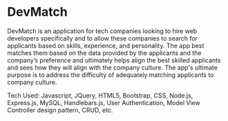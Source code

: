 # DevMatch
DevMatch is an application for tech companies looking to hire web developers specifically and to allow these companies to search for applicants based on skills, experience, and personality. The app best matches them based on the data provided by the applicants and the company’s preference and ultimately helps align the best skilled applicants and sees how they will align with the company culture. The app's ultimate purpose is to address the difficulty of adequately matching applicants to company culture. 

Tech Used: Javascript, JQuery, HTML5, Bootstrap, CSS, Node.js, Express.js, MySQL, Handlebars.js, User Authentication, Model View Controller design pattern, CRUD, etc. 
